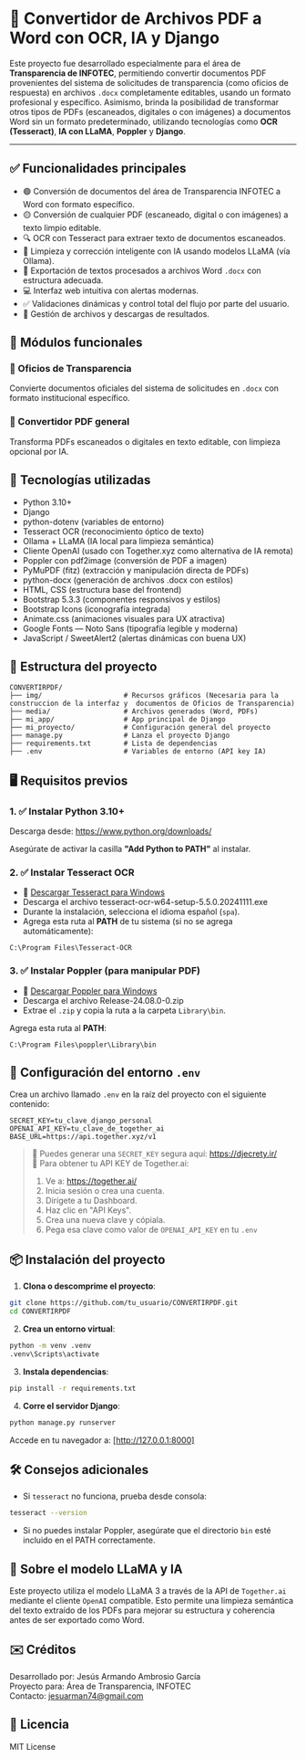
# 📄 Convertidor de Archivos PDF a Word con OCR, IA y Django

Este proyecto fue desarrollado especialmente para el área de **Transparencia de INFOTEC**, permitiendo convertir documentos PDF provenientes del sistema de solicitudes de transparencia (como oficios de respuesta) en archivos `.docx` completamente editables, usando un formato profesional y específico. Asimismo, brinda la posibilidad de transformar otros tipos de PDFs (escaneados, digitales o con imágenes) a documentos Word sin un formato predeterminado, utilizando tecnologías como **OCR (Tesseract)**, **IA con LLaMA**, **Poppler** y **Django**.

---

## ✅ Funcionalidades principales

- 🟢 Conversión de documentos del área de Transparencia INFOTEC a Word con formato específico.
- 🟡 Conversión de cualquier PDF (escaneado, digital o con imágenes) a texto limpio editable.
- 🔍 OCR con Tesseract para extraer texto de documentos escaneados.
- 🧠 Limpieza y corrección inteligente con IA usando modelos LLaMA (vía Ollama).
- 📄 Exportación de textos procesados a archivos Word `.docx` con estructura adecuada.
- 💻 Interfaz web intuitiva con alertas modernas.
- ✅ Validaciones dinámicas y control total del flujo por parte del usuario.
- 📁 Gestión de archivos y descargas de resultados.


## 🧩 Módulos funcionales

### 📁 Oficios de Transparencia
Convierte documentos oficiales del sistema de solicitudes en `.docx` con formato institucional específico.

### 📄 Convertidor PDF general
Transforma PDFs escaneados o digitales en texto editable, con limpieza opcional por IA.


## 🧩 Tecnologías utilizadas

- Python 3.10+
- Django
- python-dotenv (variables de entorno)
- Tesseract OCR (reconocimiento óptico de texto)
- Ollama + LLaMA (IA local para limpieza semántica)
- Cliente OpenAI (usado con Together.xyz como alternativa de IA remota)
- Poppler con pdf2image (conversión de PDF a imagen)
- PyMuPDF (fitz) (extracción y manipulación directa de PDFs)
- python-docx (generación de archivos .docx con estilos)
- HTML, CSS (estructura base del frontend)
- Bootstrap 5.3.3 (componentes responsivos y estilos)
- Bootstrap Icons (iconografía integrada)
- Animate.css (animaciones visuales para UX atractiva)
- Google Fonts — Noto Sans (tipografía legible y moderna)
- JavaScript / SweetAlert2 (alertas dinámicas con buena UX)



## 🧱 Estructura del proyecto

```
CONVERTIRPDF/
├── img/                    # Recursos gráficos (Necesaria para la construccion de la interfaz y  documentos de Oficios de Transparencia)
├── media/                  # Archivos generados (Word, PDFs)
├── mi_app/                 # App principal de Django
├── mi_proyecto/            # Configuración general del proyecto
├── manage.py               # Lanza el proyecto Django
├── requirements.txt        # Lista de dependencias
├── .env                    # Variables de entorno (API key IA)
```

## 🖥️ Requisitos previos

### 1. ✅ Instalar Python 3.10+
Descarga desde: https://www.python.org/downloads/

Asegúrate de activar la casilla **"Add Python to PATH"** al instalar.

### 2. ✅ Instalar Tesseract OCR

- 🔗 [Descargar Tesseract para Windows](https://github.com/tesseract-ocr/tesseract/releases/tag/5.5.0)
- Descarga el archivo tesseract-ocr-w64-setup-5.5.0.20241111.exe
- Durante la instalación, selecciona el idioma español (`spa`).
- Agrega esta ruta al **PATH** de tu sistema (si no se agrega automáticamente):

```
C:\Program Files\Tesseract-OCR
```

### 3. ✅ Instalar Poppler (para manipular PDF)

- 🔗 [Descargar Poppler para Windows](https://github.com/oschwartz10612/poppler-windows/releases/tag/v24.08.0-0)
- Descarga el archivo Release-24.08.0-0.zip
- Extrae el `.zip` y copia la ruta a la carpeta `Library\bin`.

Agrega esta ruta al **PATH**:

```
C:\Program Files\poppler\Library\bin
```

## 🔑 Configuración del entorno `.env`

Crea un archivo llamado `.env` en la raíz del proyecto con el siguiente contenido:

```env
SECRET_KEY=tu_clave_django_personal
OPENAI_API_KEY=tu_clave_de_together_ai
BASE_URL=https://api.together.xyz/v1
```

> 📌 Puedes generar una `SECRET_KEY` segura aquí: https://djecrety.ir/  
> 🔐 Para obtener tu API KEY de Together.ai:
>
> 1. Ve a: https://together.ai/
> 2. Inicia sesión o crea una cuenta.
> 3. Dirígete a tu Dashboard.
> 4. Haz clic en "API Keys".
> 5. Crea una nueva clave y cópiala.
> 6. Pega esa clave como valor de `OPENAI_API_KEY` en tu `.env`


## 📦 Instalación del proyecto

1. **Clona o descomprime el proyecto**:

```bash
git clone https://github.com/tu_usuario/CONVERTIRPDF.git
cd CONVERTIRPDF
```

2. **Crea un entorno virtual**:

```bash
python -m venv .venv
.venv\Scripts\activate  
```

3. **Instala dependencias**:

```bash
pip install -r requirements.txt
```

4. **Corre el servidor Django**:

```bash
python manage.py runserver
```

Accede en tu navegador a: [http://127.0.0.1:8000]


## 🛠️ Consejos adicionales

- Si `tesseract` no funciona, prueba desde consola:

```bash
tesseract --version
```

- Si no puedes instalar Poppler, asegúrate que el directorio `bin` esté incluido en el PATH correctamente.

## 🧠 Sobre el modelo LLaMA y IA

Este proyecto utiliza el modelo LLaMA 3 a través de la API de `Together.ai` mediante el cliente `OpenAI` compatible. Esto permite una limpieza semántica del texto extraído de los PDFs para mejorar su estructura y coherencia antes de ser exportado como Word.


## ✉️ Créditos

Desarrollado por: Jesús Armando Ambrosio García  
Proyecto para: Área de Transparencia, INFOTEC  
Contacto: [jesuarman74@gmail.com](mailto:jesuarman74@gmail.com)

## 📝 Licencia

MIT License

